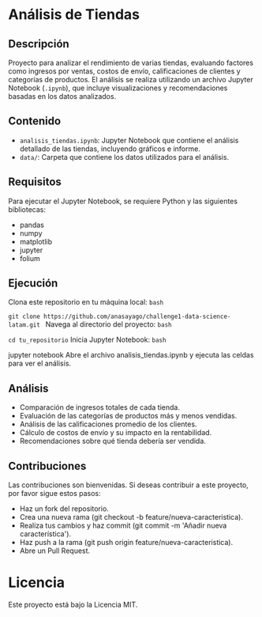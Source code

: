 # Análisis de Tiendas

## Descripción

Proyecto para analizar el rendimiento de varias tiendas, evaluando factores como ingresos por ventas, costos de envío, calificaciones de clientes y categorías de productos. El análisis se realiza utilizando un archivo Jupyter Notebook (`.ipynb`), que incluye visualizaciones y recomendaciones basadas en los datos analizados.

## Contenido

- `analisis_tiendas.ipynb`: Jupyter Notebook que contiene el análisis detallado de las tiendas, incluyendo gráficos e informe.
- `data/`: Carpeta que contiene los datos utilizados para el análisis.

## Requisitos

Para ejecutar el Jupyter Notebook, se requiere Python y las siguientes bibliotecas:

- pandas
- numpy
- matplotlib
- jupyter
- folium

## Ejecución
Clona este repositorio en tu máquina local:
 ```bash ```


 ```git clone https://github.com/anasayago/challenge1-data-science-latam.git ```
Navega al directorio del proyecto:
 ```bash ```

 ``` cd tu_repositorio ```
Inicia Jupyter Notebook:
 ```bash ```

jupyter notebook
Abre el archivo analisis_tiendas.ipynb y ejecuta las celdas para ver el análisis.

## Análisis

- Comparación de ingresos totales de cada tienda.
- Evaluación de las categorías de productos más y menos vendidas.
- Análisis de las calificaciones promedio de los clientes.
- Cálculo de costos de envío y su impacto en la rentabilidad.
- Recomendaciones sobre qué tienda debería ser vendida.

## Contribuciones
Las contribuciones son bienvenidas. Si deseas contribuir a este proyecto, por favor sigue estos pasos:

- Haz un fork del repositorio.
- Crea una nueva rama (git checkout -b feature/nueva-caracteristica).
- Realiza tus cambios y haz commit (git commit -m 'Añadir nueva característica').
- Haz push a la rama (git push origin feature/nueva-caracteristica).
- Abre un Pull Request.

# Licencia
Este proyecto está bajo la Licencia MIT. 

